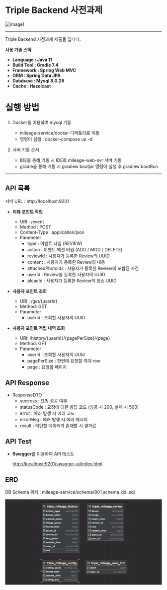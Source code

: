 # Triple Backend 사전과제

![image1](https://user-images.githubusercontent.com/29092884/177048311-93430b84-770b-4ba4-aff9-03ac9857448a.png)

---

Triple Backend 사전과제 제출물 입니다.

**사용 기술 스택**

- **Language : Java 11**
- **Build Tool : Gradle 7.4**
- **Framework : Spring Web MVC**
- **ORM : Spring Data JPA**
- **Database : Mysql 8.0.29**
- **Cache : Hazelcast**

# 실행 방법
1. Docker를 이용하여 mysql 기동
    - mileage-service/docker 디렉토리로 이동
    - 명령어 실행 : docker-compose up -d

2. 서버 기동 순서
    - IDE를 통해 기동 시 IDE로 mileage-web-svr 서버 기동
    - gradle을 통해 기동 시 gradlew bootjar 명령어 실행 후 gradlew bootRun

---

## API 목록
서버 URL : http://localhost:9201

- **리뷰 포인트 적립**
    - URI : /event
    - Method : POST
    - Content-Type : application/json
    - Parameter
        - type : 이벤트 타입 (REVIEW)
        - action : 이벤트 액션 타입 (ADD / MOD / DELETE)
        - reviewId : 사용자가 등록한 Review의 UUID
        - content : 사용자가 등록한 Review의 내용
        - attachedPhotoIds : 사용자가 등록한 Review에 포함된 사진
        - userId : Review를 등록한 사용자의 UUID
        - plcaeId : 사용자가 등록한 Review의 장소 UUID

- **사용자 포인트 조회**
    - URI : /get/{userId}
    - Method: GET
    - Parameter
        - userId : 조회할 사용자의 UUID

- **사용자 포인트 적립 내역 조회**
    - URI: /history/{userId}/{pagePerSize}/{page}
    - Method: GET
    - Parameter
        - userId : 조회할 사용자의 UUId
        - pagePerSize : 한번에 요청할 최대 row
        - page : 요청할 페이지

## API Response

- ResponseDTO
    - success : 요청 성공 여부
    - statusCode : 요청에 대한 응답 코드 (성공 시 200, 실패 시 500)
    - error : 에러 발생 시 에러 코드
    - errorMsg : 에러 발생 시 에러 메시지
    - result : 리턴할 데이터가 존재할 시 결과값

## API Test

- **Swagger**를 이용하여 API 테스트

  [http://localhost:9201/swagger-ui/index.html](http://localhost:9201/swagger-ui/index.html)


## ERD
DB Schema 위치 : mileage-service/schema/001.schema_ddl.sql



![img.png](erd.png)

